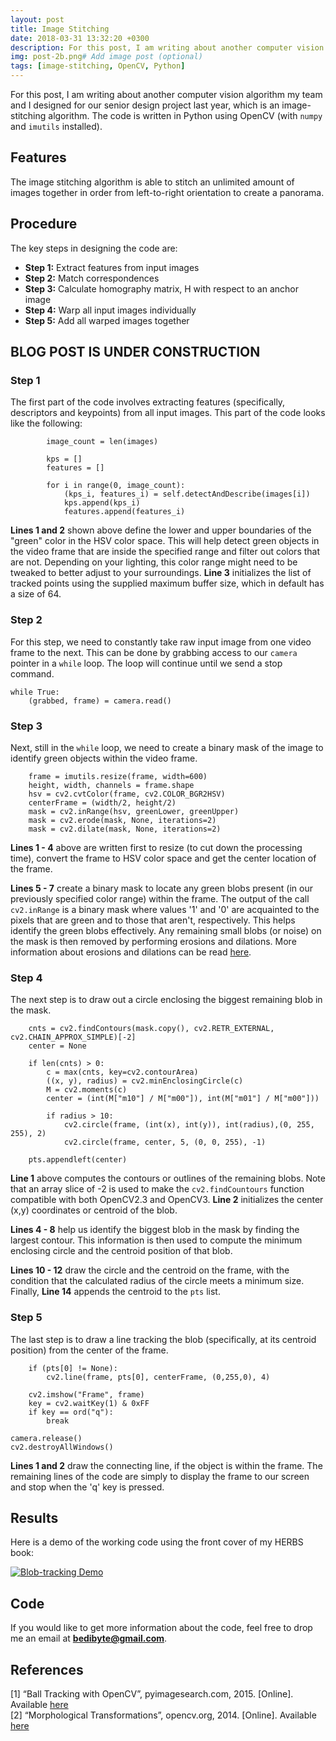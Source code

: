 ```yaml
---
layout: post
title: Image Stitching
date: 2018-03-31 13:32:20 +0300
description: For this post, I am writing about another computer vision algorithm my team and I designed for our senior design project last year, which is an image-stitching algorithm.
img: post-2b.png# Add image post (optional)
tags: [image-stitching, OpenCV, Python]
---
```

For this post, I am writing about another computer vision algorithm my team and I designed for our senior design project last year, which is an image-stitching algorithm. The code is written in Python using OpenCV (with `numpy` and `imutils` installed).

## Features
The image stitching algorithm is able to stitch an unlimited amount of images together in order from left-to-right orientation to create a panorama.

## Procedure
The key steps in designing the code are:
* **Step 1:** Extract features from input images
* **Step 2:** Match correspondences
* **Step 3:** Calculate homography matrix, H with respect to an anchor image
* **Step 4:** Warp all input images individually
* **Step 5:** Add all warped images together

## BLOG POST IS UNDER CONSTRUCTION

### Step 1
The first part of the code involves extracting features (specifically, descriptors and keypoints) from all input images. This part of the code looks like the following:        

```Shell
        image_count = len(images)

        kps = []
        features = []

        for i in range(0, image_count):
            (kps_i, features_i) = self.detectAndDescribe(images[i])
            kps.append(kps_i)
            features.append(features_i)
```        

**Lines 1 and 2** shown above define the lower and upper boundaries of the "green" color in the HSV color space. This will help detect green objects in the video frame that are inside the specified range and filter out colors that are not. Depending on your lighting, this color range might need to be tweaked to better adjust to your surroundings. **Line 3** initializes the list of tracked points using the supplied maximum buffer size, which in default has a size of 64.

### Step 2
For this step, we need to constantly take raw input image from one video frame to the next. This can be done by grabbing access to our `camera` pointer in a `while` loop. The loop will continue until we send a stop command.        

```Shell
while True:
	(grabbed, frame) = camera.read()
```        

### Step 3
Next, still in the `while` loop, we need to create a binary mask of the image to identify green objects within the video frame.        

```Shell
	frame = imutils.resize(frame, width=600)
	height, width, channels = frame.shape
	hsv = cv2.cvtColor(frame, cv2.COLOR_BGR2HSV)
	centerFrame = (width/2, height/2)
	mask = cv2.inRange(hsv, greenLower, greenUpper)
	mask = cv2.erode(mask, None, iterations=2)
	mask = cv2.dilate(mask, None, iterations=2)
```          

**Lines 1 - 4** above are written first to resize (to cut down the processing time), convert the frame to HSV color space and get the center location of the frame. 

**Lines 5 - 7** create a binary mask to locate any green blobs present (in our previously specified color range) within the frame. The output of the call `cv2.inRange` is a binary mask where values '1' and '0' are acquainted to the pixels that are green and to those that aren't, respectively. This helps identify the green blobs effectively. Any remaining small blobs (or noise) on the mask is then removed by performing erosions and dilations. More information about erosions and dilations can be read [here](https://docs.opencv.org/3.0-beta/doc/py_tutorials/py_imgproc/py_morphological_ops/py_morphological_ops.html).

### Step 4
The next step is to draw out a circle enclosing the biggest remaining blob in the mask.        

```Shell
	cnts = cv2.findContours(mask.copy(), cv2.RETR_EXTERNAL, cv2.CHAIN_APPROX_SIMPLE)[-2]
	center = None

	if len(cnts) > 0:
		c = max(cnts, key=cv2.contourArea)
		((x, y), radius) = cv2.minEnclosingCircle(c)
		M = cv2.moments(c)
		center = (int(M["m10"] / M["m00"]), int(M["m01"] / M["m00"]))

		if radius > 10:
			cv2.circle(frame, (int(x), int(y)), int(radius),(0, 255, 255), 2)
			cv2.circle(frame, center, 5, (0, 0, 255), -1)

	pts.appendleft(center)
```   

**Line 1** above computes the contours or outlines of the remaining blobs. Note that an array slice of -2 is used to make the `cv2.findCountours` function compatible with both OpenCV2.3 and OpenCV3. **Line 2** initializes the center (x,y) coordinates or centroid of the blob.

**Lines 4 - 8** help us identify the biggest blob in the mask by finding the largest contour. This information is then used to compute the minimum enclosing circle and the centroid position of that blob.

**Lines 10 - 12** draw the circle and the centroid on the frame, with the condition that the calculated radius of the circle meets a minimum size. Finally, **Line 14** appends the centroid to the `pts` list.

### Step 5
The last step is to draw a line tracking the blob (specifically, at its centroid position) from the center of the frame.        

```Shell
	if (pts[0] != None):
		cv2.line(frame, pts[0], centerFrame, (0,255,0), 4)
		
	cv2.imshow("Frame", frame)
	key = cv2.waitKey(1) & 0xFF
	if key == ord("q"):
		break
		
camera.release()
cv2.destroyAllWindows()
```        

**Lines 1 and 2** draw the connecting line, if the object is within the frame. The remaining lines of the code are simply to display the frame to our screen and stop when the 'q' key is pressed. 

## Results
Here is a demo of the working code using the front cover of my HERBS book:

[![Blob-tracking Demo]({{site.baseurl}}/assets/img/demo1.png)](http://www.youtube.com/watch?v=8UeX5rUSoTE)

## Code
If you would like to get more information about the code, feel free to drop me an email at **bedibyte@gmail.com**.

## References
[1] “Ball Tracking with OpenCV”, pyimagesearch.com, 2015. [Online]. Available [here](https://www.pyimagesearch.com/2015/09/14/ball-tracking-with-opencv/)   
[2] “Morphological Transformations”, opencv.org, 2014. [Online]. Available [here](https://docs.opencv.org/3.0-beta/doc/py_tutorials/py_imgproc/py_morphological_ops/py_morphological_ops.html)

